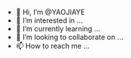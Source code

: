 - 👋 Hi, I’m @YAOJIAYE
- 👀 I’m interested in ...
- 🌱 I’m currently learning ...
- 💞️ I’m looking to collaborate on ...
- 📫 How to reach me ...

<!---
YAOJIAYE/YAOJIAYE is a ✨ special ✨ repository because its `README.md` (this file) appears on your GitHub profile.
You can click the Preview link to take a look at your changes.
--->
